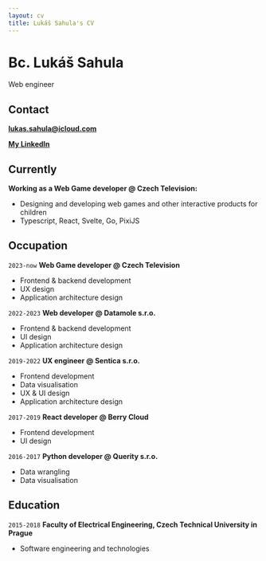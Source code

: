 ```yaml
---
layout: cv
title: Lukáš Sahula's CV
---
```


# Bc. Lukáš Sahula

Web engineer

## Contact

**<span style="color:#6495ed">[lukas.sahula@icloud.com](mailto:lukas.sahula@icloud.com)</span>**

**<span style="color:#6495ed">[My LinkedIn](https://www.linkedin.com/in/luk%C3%A1%C5%A1-sahula-3932971b7/)</span>**

## Currently

**Working as a Web Game developer @ Czech Television:**

- Designing and developing web games and other interactive products for children
- Typescript, React, Svelte, Go, PixiJS

## Occupation

`2023-now`
**Web Game developer @ Czech Television**

- Frontend & backend development
- UX design
- Application architecture design

`2022-2023`
**Web developer @ Datamole s.r.o.**

- Frontend & backend development
- UI design
- Application architecture design

`2019-2022`
**UX engineer @ Sentica s.r.o.**

- Frontend development
- Data visualisation
- UX & UI design
- Application architecture design

`2017-2019`
**React developer @ Berry Cloud**

- Frontend development
- UI design

`2016-2017`
**Python developer @ Querity s.r.o.**

- Data wrangling
- Data visualisation

## Education

`2015-2018`
**Faculty of Electrical Engineering, Czech Technical University in Prague**

- Software engineering and technologies
